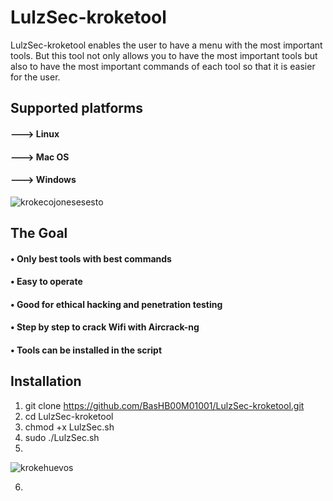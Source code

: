 # LulzSec-kroketool
LulzSec-kroketool enables the user to have a menu with the most important tools. But this tool not only allows you to have the most important tools but also to have the most important commands of each tool so that it is easier for the user.


## Supported platforms
 
#### ---> Linux 
#### ---> Mac OS
#### ---> Windows

 ![krokecojonesesesto](https://github.com/BasHB00M01001/LulzSec-kroketool/assets/112975863/09eef13d-5ec2-49f0-bb57-10b4c4621aba)

## The Goal
#### • Only best tools with best commands
#### • Easy to operate
#### • Good for ethical hacking and penetration testing
#### • Step by step to crack Wifi with Aircrack-ng
#### • Tools can be installed in the script

## Installation
1. git clone https://github.com/BasHB00M01001/LulzSec-kroketool.git
2. cd LulzSec-kroketool
3. chmod +x LulzSec.sh
4. sudo ./LulzSec.sh
5. 
![krokehuevos](https://github.com/BasHB00M01001/LulzSec-kroketool/assets/112975863/c268a5de-d275-4e73-8b10-35633327c3bd)


6. 

